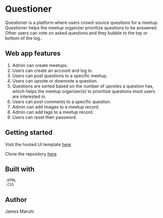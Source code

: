 # Questioner

Questioner is a platform where users crowd-source questions for a meetup. Questioner helps the meetup organizer prioritize questions to be answered. Other users can vote on asked questions and they bubble to the top or bottom of the log..

## Web app features
1. Admin can create meetups.
2. Users can create an account and log in.
3. Users can post questions to a specific meetup.
4. Users can upvote or downvote a question.
5. Questions are sorted based on the number of upvotes a question has, which helps the meetup organizer(s) to prioritize questions most users are interested in.
6. Users can post comments to a specific question.
7. Admin can add images to a meetup record.
8. Admin can add tags to a meetup record.
9. Users can reset their password. 

## Getting started
Visit the hosted UI template [here](https://matthenge.github.io/Questioner/UI/)

Clone the repository [here](https://github.com/matthenge/Questioner.git)

## Built with

    .HTML
    .CSS

## Author

James Maruhi
